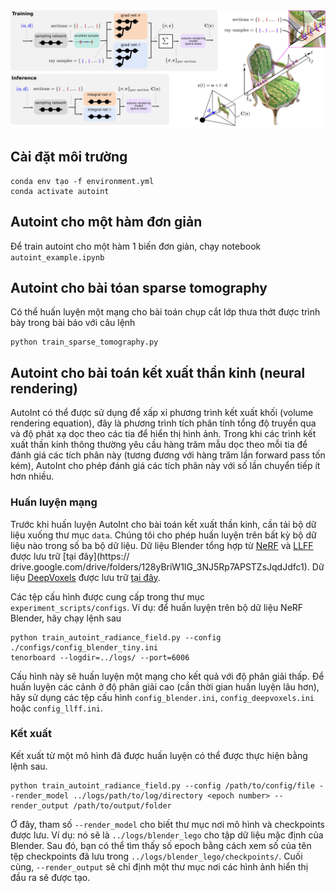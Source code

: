 <img src='imgs/rendering.jpg'/>

## Cài đặt môi trường 
```
conda env tạo -f environment.yml
conda activate autoint
```

## Autoint cho một hàm đơn giản 
Để train autoint cho một hàm 1 biến đơn giản, chạy notebook `autoint_example.ipynb` 

## Autoint cho bài tóan sparse tomography
Có thể huấn luyện một mạng cho bài toán chụp cắt lớp thưa thớt được trình bày trong bài báo với câu lệnh 

```
python train_sparse_tomography.py
```
## Autoint cho bài toán kết xuất thần kinh (neural rendering) 

AutoInt có thể được sử dụng để xấp xỉ phương trình kết xuất khối (volume rendering equation), đây là phương trình tích phân tính tổng độ truyền qua và độ phát xạ dọc theo các tia để hiển thị hình ảnh. Trong khi các trình kết xuất thần kinh thông thường yêu cầu hàng trăm mẫu dọc theo mỗi tia để đánh giá các tích phân này (tương đương với hàng trăm lần forward pass tốn kém), AutoInt cho phép đánh giá các tích phân này với số lần chuyển tiếp ít hơn nhiều.

### Huấn luyện mạng 

Trước khi huấn luyện AutoInt cho bài toán kết xuất thần kinh, cần tải bộ dữ liệu xuống thư mục `data`. Chúng tôi cho phép huấn luyện trên bất kỳ bộ dữ liệu nào trong số ba bộ dữ liệu. Dữ liệu Blender tổng hợp từ [NeRF](https://github.com/bmild/nerf) và [LLFF](https://github.com/Fyusion/LLFF) được lưu trữ [tại đây](https:// drive.google.com/drive/folders/128yBriW1IG_3NJ5Rp7APSTZsJqdJdfc1). Dữ liệu [DeepVoxels](https://github.com/vsitzmann/deepvoxels) được lưu trữ [tại đây](https://drive.google.com/open?id=1lUvJWB6oFtT8EQ_NzBrXnmi25BufxRfl).

Các tệp cấu hình được cung cấp trong thư mục `experiment_scripts/configs`. Ví dụ: để huấn luyện trên bộ dữ liệu NeRF Blender, hãy chạy lệnh sau 
```
python train_autoint_radiance_field.py --config ./configs/config_blender_tiny.ini
tenorboard --logdir=../logs/ --port=6006
```

Cấu hình này sẽ huấn luyện một mạng cho kết quả với độ phân giải thấp. Để huấn luyện các cảnh ở độ phân giải cao (cần thời gian huấn luyện lâu hơn), hãy sử dụng các tệp cấu hình `config_blender.ini`, `config_deepvoxels.ini` hoặc `config_llff.ini`.

### Kết xuất

Kết xuất từ một mô hình đã được huấn luyện có thể được thực hiện bằng lệnh sau.
```
python train_autoint_radiance_field.py --config /path/to/config/file --render_model ../logs/path/to/log/directory <epoch number> --render_output /path/to/output/folder
```

Ở đây, tham số `--render_model` cho biết thư mục nơi mô hình và checkpoints được lưu. Ví dụ: nó sẽ là `../logs/blender_lego` cho tập dữ liệu mặc định của Blender. Sau đó, bạn có thể tìm thấy số epoch bằng cách xem số của tên tệp checkpoints đã lưu trong `../logs/blender_lego/checkpoints/`. Cuối cùng, `--render_output` sẽ chỉ định một thư mục nơi các hình ảnh hiển thị đầu ra sẽ được tạo.
